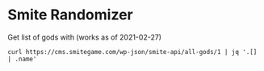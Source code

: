 # Smite Randomizer

Get list of gods with (works as of 2021-02-27)
```shell
curl https://cms.smitegame.com/wp-json/smite-api/all-gods/1 | jq '.[] | .name'
```
